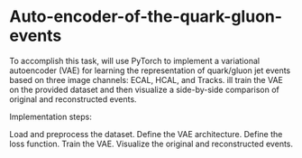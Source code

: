 # Auto-encoder-of-the-quark-gluon-events

To accomplish this task, will use PyTorch to implement a variational autoencoder (VAE) for learning the representation of quark/gluon jet events based on three image channels: ECAL, HCAL, and Tracks. ill train the VAE on the provided dataset and then visualize a side-by-side comparison of original and reconstructed events.

Implementation steps:

Load and preprocess the dataset.
Define the VAE architecture.
Define the loss function.
Train the VAE.
Visualize the original and reconstructed events.
